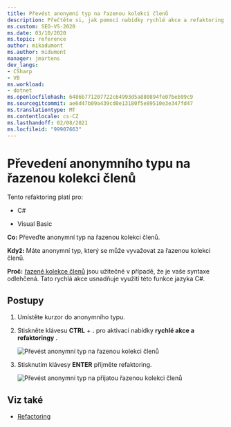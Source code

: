 ```yaml
---
title: Převést anonymní typ na řazenou kolekci členů
description: Přečtěte si, jak pomocí nabídky rychlé akce a refaktoring převést anonymní typ na řazenou kolekci členů v aplikaci Visual Studio.
ms.custom: SEO-VS-2020
ms.date: 03/10/2020
ms.topic: reference
author: mikadumont
ms.author: midumont
manager: jmartens
dev_langs:
- CSharp
- VB
ms.workload:
- dotnet
ms.openlocfilehash: 6486b771207722c64993d5a880894fe07beb99c9
ms.sourcegitcommit: ae6d47b09a439cd0e13180f5e89510e3e347fd47
ms.translationtype: MT
ms.contentlocale: cs-CZ
ms.lasthandoff: 02/08/2021
ms.locfileid: "99907663"
---
```

# <a name="convert-anonymous-type-to-tuple"></a>Převedení anonymního typu na řazenou kolekci členů

Tento refaktoring platí pro:

- C#

- Visual Basic

**Co:** Převeďte anonymní typ na řazenou kolekci členů.

**Když:** Máte anonymní typ, který se může vyvažovat za řazenou kolekci členů.

**Proč:** [řazené kolekce členů](/dotnet/csharp/tuples) jsou užitečné v případě, že je vaše syntaxe odlehčená. Tato rychlá akce usnadňuje využití této funkce jazyka C#.

## <a name="how-to"></a>Postupy

1. Umístěte kurzor do anonymního typu.
2. Stiskněte klávesu **CTRL** + **.** pro aktivaci nabídky **rychlé akce a refaktoringy** .

   ![Převést anonymní typ na řazenou kolekci členů](media/convert-anon-to-tuple.png)

2. Stisknutím klávesy **ENTER** přijměte refaktoring.

   ![Převést anonymní typ na přijatou řazenou kolekci členů](media/convert-anon-to-tuple-complete.png)

## <a name="see-also"></a>Viz také

- [Refactoring](../refactoring-in-visual-studio.md)
